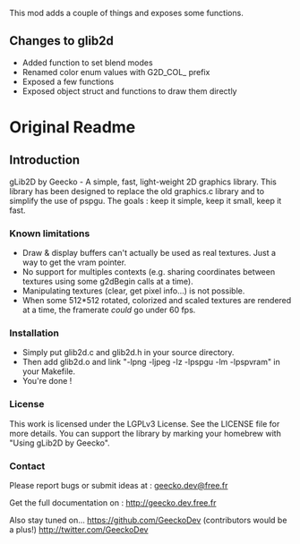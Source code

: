 This mod adds a couple of things and exposes some functions.

## Changes to glib2d

- Added function to set blend modes
- Renamed color enum values with G2D_COL_ prefix
- Exposed a few functions
- Exposed object struct and functions to draw them directly

# Original Readme

## Introduction 

gLib2D by Geecko - A simple, fast, light-weight 2D graphics library.
This library has been designed to replace the old graphics.c library
and to simplify the use of pspgu.
The goals : keep it simple, keep it small, keep it fast.

### Known limitations 

- Draw & display buffers can't actually be used as real textures. Just a way
  to get the vram pointer.
- No support for multiples contexts (e.g. sharing coordinates between
  textures using some g2dBegin calls at a time).
- Manipulating textures (clear, get pixel info...) is not possible.
- When some 512*512 rotated, colorized and scaled textures are rendered
  at a time, the framerate *could* go under 60 fps.

### Installation 

- Simply put glib2d.c and glib2d.h in your source directory.
- Then add glib2d.o and link "-lpng -ljpeg -lz -lpspgu -lm -lpspvram"
  in your Makefile.
- You're done !

### License 

This work is licensed under the LGPLv3 License.
See the LICENSE file for more details.
You can support the library by marking your homebrew with
"Using gLib2D by Geecko".

### Contact 

Please report bugs or submit ideas at :
geecko.dev@free.fr

Get the full documentation on :
http://geecko.dev.free.fr

Also stay tuned on...
https://github.com/GeeckoDev (contributors would be a plus!)
http://twitter.com/GeeckoDev
